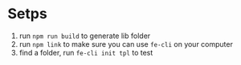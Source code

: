 # Setps
1. run `npm run build` to generate lib folder
2. run `npm link` to make sure you can use `fe-cli` on your computer
3. find a folder, run `fe-cli init tpl` to test
